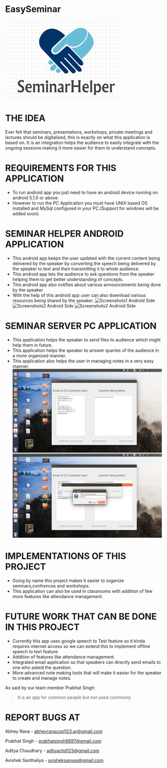 # EasySeminar
![SeminarHelper Logo](https://github.com/Abhey/EasySeminar/blob/master/Logo.png)

# THE IDEA
Ever felt that seminars, presentations, workshops, private meetings and
lectures should be digitalised, this is exactly on what this application is based
on. It is an integration helps the audience to easily integrate with the ongoing
sessions making it more easier for them to understand concepts.

# REQUIREMENTS FOR THIS APPLICATION
* To run android app you just need to have an android device running on android 5.1.0 or above.
* However to run the PC Application you must have UNIX based OS installed and MySql configured in your PC.(Support for windows will be added soon).

# SEMINAR HELPER ANDROID APPLICATION
* This android app keeps the user updated with the current content being delivered by the speaker by converting the speech being delivered by the speaker to text and then transmitting it to whole audience.
* This android app lets the audience to ask questions from the speaker helping them to get better understanding of concepts.
* This android app also notifies about various announcements being done by the speaker
* With the help of this android app user can also download various resources being shared by the speaker.
![Screenshots1 Android Side](https://github.com/forceawakened/EasySeminar/raw/master/nav_bar.png)
![Screenshots2 Android Side](https://github.com/forceawakened/EasySeminar/raw/master/query_fragment.png)
![Screenshots2 Android Side](https://github.com/forceawakened/EasySeminar/raw/master/login_activity.png)

# SEMINAR SERVER PC APPLICATION
* This application helps the speaker to send files to audience which might help them in future.
* This application helps the speaker to answer queries of the audience in a more organized manner.
* This application also helps the user in managing notes in a very easy manner.
![Screenshots1 PC Side](https://github.com/Abhey/EasySeminar/blob/master/Screenshots/Pic1.png)
![Screenshots2 PC Side](https://github.com/Abhey/EasySeminar/blob/master/Screenshots/Pic3.png)

# IMPLEMENTATIONS OF THIS PROJECT
* Going by name this project makes it easier to organize seminars,confrences and workshops.
* This application can also be used in classrooms with addition of few more features like attendance management.

# FUTURE WORK THAT CAN BE DONE IN THIS PROJECT
* Currently this app uses google speech to Test feature so it kinda requires internet access so we can extend this to implement offline speech to text feature.
* Addition of features like attendance management.
* Integrated email application so that speakers can directly send emails to one who asked the question.
* More advanced note making tools that will make it easier for the speaker to create and manage notes.

As said by our team member Prabhat Singh:
>It is an app for common people
>but not used commonly

# REPORT BUGS AT
Abhey Rana - abheyranacool123.ar@gmail.com

Prabhat Singh - prabhatsingh6897@gmail.com

Aditya Chaudhary - adityachd123@gmail.com

Avishek Santhaliya - avisheksanvas@gmail.com
